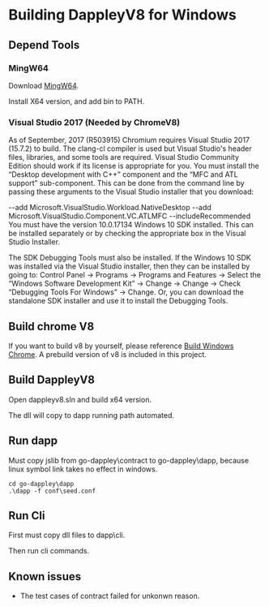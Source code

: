 # Building DappleyV8 for Windows

## Depend Tools

### MingW64

Download [MingW64](https://sourceforge.net/projects/mingw-w64/).

Install X64 version, and add bin to PATH.

### Visual Studio 2017 (Needed by ChromeV8)

As of September, 2017 (R503915) Chromium requires Visual Studio 2017 (15.7.2) to build. The clang-cl compiler is used but Visual Studio's header files, libraries, and some tools are required. Visual Studio Community Edition should work if its license is appropriate for you. You must install the “Desktop development with C++” component and the “MFC and ATL support” sub-component. This can be done from the command line by passing these arguments to the Visual Studio installer that you download:

--add Microsoft.VisualStudio.Workload.NativeDesktop
    --add Microsoft.VisualStudio.Component.VC.ATLMFC --includeRecommended
You must have the version 10.0.17134 Windows 10 SDK installed. This can be installed separately or by checking the appropriate box in the Visual Studio Installer.

The SDK Debugging Tools must also be installed. If the Windows 10 SDK was installed via the Visual Studio installer, then they can be installed by going to: Control Panel → Programs → Programs and Features → Select the “Windows Software Development Kit” → Change → Change → Check “Debugging Tools For Windows” → Change. Or, you can download the standalone SDK installer and use it to install the Debugging Tools.

## Build chrome V8

If you want to build v8 by yourself, please reference [Build Windows Chrome](https://chromium.googlesource.com/chromium/src/+/master/docs/windows_build_instructions.md). A prebuild version of v8 is included in this project.

## Build DappleyV8

Open dappleyv8.sln and build x64 version.

The dll will copy to dapp running path automated.

## Run dapp

Must copy jslib from go-dappley\contract to go-dappley\dapp, because linux symbol link takes no effect in windows.

```
cd go-dappley\dapp
.\dapp -f conf\seed.conf
```

## Run Cli

First must copy dll files to dapp\cli.

Then run cli commands.

## Known issues

* The test cases of contract failed for unkonwn reason. 

